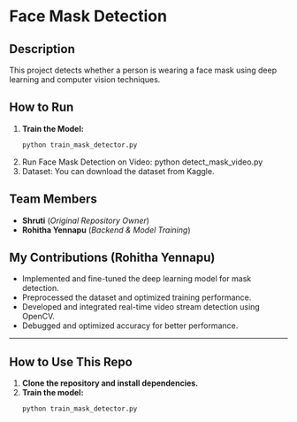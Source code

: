 # Face Mask Detection

## Description  
This project detects whether a person is wearing a face mask using deep learning and computer vision techniques.

## How to Run  
1. **Train the Model:**  
   ```bash
   python train_mask_detector.py
2. Run Face Mask Detection on Video:
   python detect_mask_video.py
3. Dataset:
   You can download the dataset from Kaggle.

## Team Members  
- **Shruti** (_Original Repository Owner_)  
- **Rohitha Yennapu** (_Backend & Model Training_)  

## My Contributions (Rohitha Yennapu)  
- Implemented and fine-tuned the deep learning model for mask detection.  
- Preprocessed the dataset and optimized training performance.  
- Developed and integrated real-time video stream detection using OpenCV.  
- Debugged and optimized accuracy for better performance.  

---

## How to Use This Repo  
1. **Clone the repository and install dependencies.**  
2. **Train the model:**  
   ```bash
   python train_mask_detector.py
